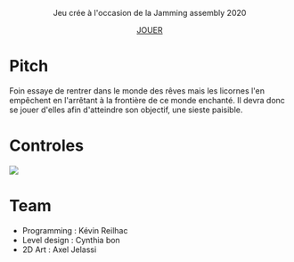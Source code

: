 <p align="center">Jeu crée à l'occasion de la Jamming assembly 2020 </p>

<p align="center"><a href="https://kevin-reilhac.itch.io/dream-frontier">JOUER</a></p>

<h1>Pitch</h1>
Foin essaye de rentrer dans le monde des rêves mais les licornes l'en empêchent en l'arrêtant à la frontière de ce monde enchanté. Il devra donc se jouer d'elles afin    d'atteindre son objectif, une sieste paisible.
<h1>Controles</h1>
<img src="https://img.itch.zone/aW1nLzQ2MjM0NzkucG5n/original/dE7d6r.png"/>
<h1>Team</h1>
<ul><li>Programming : Kévin Reilhac</li><li>Level design : Cynthia bon</li><li>2D Art : Axel Jelassi</li></ul>
